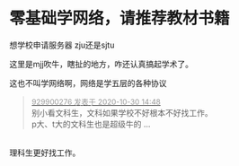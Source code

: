 # 零基础学网络，请推荐教材书籍


想学校申请服务器 zju还是sjtu

这里是mjj吹牛，瞎扯的地方，咋还认真搞起学术了。<img src="static/image/smiley/default/lol.gif" smilieid="12" border="0" alt="" />

这也不叫学网络啊，网络是学五层的各种协议

<div class="quote"><blockquote><font size="2"><a href="https://www.hostloc.com/forum.php?mod=redirect&amp;goto=findpost&amp;pid=9375236&amp;ptid=760195" target="_blank"><font color="#999999">929900276 发表于 2020-10-30 14:48</font></a></font><br />
别小看文科生，文科如果学校不好根本不好找工作。<br />
p大、t大的文科生也是超级牛的 ...</blockquote></div><br />
理科生更好找工作。
